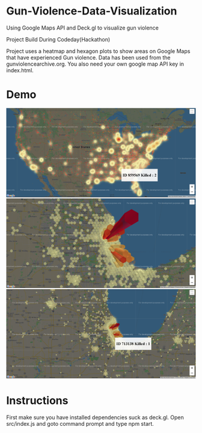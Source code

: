 # Gun-Violence-Data-Visualization
Using Google Maps API and Deck.gl to visualize gun violence

Project Build During Codeday(Hackathon)

Project uses a heatmap and hexagon plots to show areas on Google Maps that have experienced Gun violence. Data has been used from the gunviolencearchive.org. You also need your own google map API key in index.html.


# Demo
![demo](https://github.com/stevenzhang070302/Gun-Violence-Data-Visualization/blob/master/pic1.png?raw=true)
![demo](https://github.com/stevenzhang070302/Gun-Violence-Data-Visualization/blob/master/pic2.png?raw=true)
![demo](https://github.com/stevenzhang070302/Gun-Violence-Data-Visualization/blob/master/pic3.png?raw=true)


# Instructions
First make sure you have installed dependencies suck as deck.gl. Open src/index.js and goto command prompt and type npm start.
